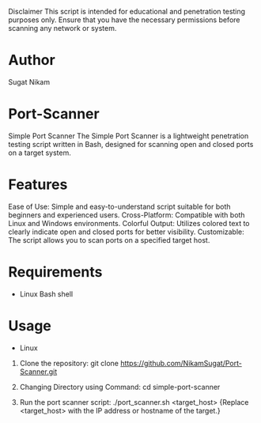 Disclaimer
This script is intended for educational and penetration testing purposes only. Ensure that you have the necessary permissions before scanning any network or system.

# Author
Sugat Nikam

# Port-Scanner
 Simple Port Scanner The Simple Port Scanner is a lightweight penetration testing script written in Bash, designed for scanning open and closed ports on a target system. 

# Features
Ease of Use: Simple and easy-to-understand script suitable for both beginners and experienced users.
Cross-Platform: Compatible with both Linux and Windows environments.
Colorful Output: Utilizes colored text to clearly indicate open and closed ports for better visibility.
Customizable: The script allows you to scan ports on a specified target host.
# Requirements
* Linux
Bash shell

# Usage
* Linux
1. Clone the repository:
git clone https://github.com/NikamSugat/Port-Scanner.git

2. Changing Directory using Command:
cd simple-port-scanner

3. Run the port scanner script:
./port_scanner.sh <target_host>
{Replace <target_host> with the IP address or hostname of the target.}
